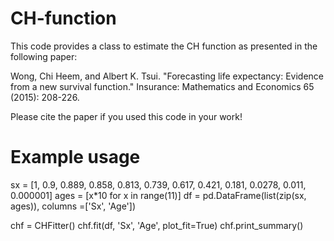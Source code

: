 # CH-function
This code provides a class to estimate the CH function as presented in the following paper:

Wong, Chi Heem, and Albert K. Tsui. "Forecasting life expectancy: Evidence from a new survival function." Insurance: Mathematics and Economics 65 (2015): 208-226.

Please cite the paper if you used this code in your work!

# Example usage
sx = [1, 0.9, 0.889, 0.858, 0.813, 0.739, 0.617, 0.421, 0.181, 0.0278, 0.011, 0.000001]
ages = [x*10 for x in range(11)]
df = pd.DataFrame(list(zip(sx, ages)), columns =['Sx', 'Age'])

chf = CHFitter()
chf.fit(df, 'Sx', 'Age', plot_fit=True)
chf.print_summary()

